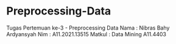 # Preprocessing-Data
Tugas Pertemuan ke-3 - Preprocessing Data
Nama   : Nibras Bahy Ardyansyah
Nim    : A11.2021.13515
Matkul : Data Mining A11.4403
